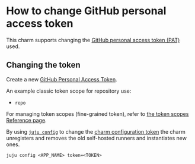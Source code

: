 # How to change GitHub personal access token

This charm supports changing the [GitHub personal access token (PAT)](https://github.com/settings/tokens) used.

## Changing the token

Create a new [GitHub Personal Access Token](https://docs.github.com/en/authentication/keeping-your-account-and-data-secure/managing-your-personal-access-tokens).

An example classic token scope for repository use:

- `repo`

For managing token scopes (fine-grained token), refer to [the token scopes Reference page](https://charmhub.io/github-runner/docs/reference-token-scopes).

By using [`juju config`](https://juju.is/docs/juju/juju-config) to change the [charm configuration token](https://charmhub.io/github-runner/configure#token) the charm unregisters and removes the old self-hosted runners and instantiates new ones.

```shell
juju config <APP_NAME> token=<TOKEN>
```